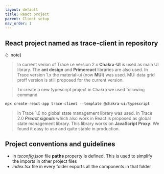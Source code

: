 ```yaml
---
layout: default
title: React project
parent: Client setup
nav_order: 1
---
```


## React project named as trace-client in repository

{: .note}
> In current verion of Trace i.e version 2.x **Chakra-UI** is used as main UI library. The **ant design** and **Primereact** libraries are also used. In Trace version 1.x the material-ui (now **MUI**) was used. MUI data grid proff version is still proposed for the current version.

> To create a new typescript project in Chakra we used following command
```javascript
npx create-react-app trace-client --template @chakra-ui/typescript
```

> In Trace 1.0 no global state management library was used. In Trace 2.0 **_Preact signals_** which also work in React is proposed as global state management library. This library works on **JavaScript Proxy**. We found it easy to use and quite stable in production.

## Project conventions and guidelines
- In _tsconfig.json_ file **paths** property is defined. This is used to simplify the imports in other project files
- _index.tsx_ file in every folder exports all the components in that folder